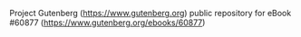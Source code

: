 Project Gutenberg (https://www.gutenberg.org) public repository for eBook #60877 (https://www.gutenberg.org/ebooks/60877)
